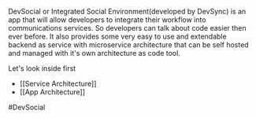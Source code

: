 DevSocial or Integrated Social Environment(developed by DevSync) is an app that will allow developers to integrate their workflow into communications services. So developers can talk about code easier then ever before. It also provides some very easy to use and extendable backend as service with microservice architecture that can be self hosted and managed with it's own architecture as code tool.

Let's look inside first
- [[Service Architecture]]
- [[App Architecture]]

#DevSocial